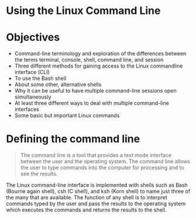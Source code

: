 # Using the Linux Command Line

# Objectives 
- Command-line terminology and exploration of the differences between the terms terminal, console, shell, command line, and session
- Three different methods for gaining access to the Linux commandline interface (CLI)
- To use the Bash shell
- About some other, alternative shells
- Why it can be useful to have multiple command-line sessions open simultaneously
- At least three different ways to deal with multiple command-line interfaces
- Some basic but important Linux commands


# Defining the command line
> The command line is a tool that provides a text mode interface between the user and the operating system. The command line allows the user to type commands into the computer for processing and to see the results.

The Linux command-line interface is implemented with shells such as Bash (Bourne
again shell), csh (C shell), and ksh (Korn shell) to name just three of the many that are
available. The function of any shell is to interpret commands typed by the user and pass
the results to the operating system which executes the commands and returns the results
to the shell.

